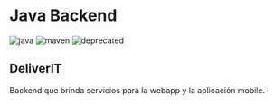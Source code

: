 # Java Backend
![java](https://img.shields.io/badge/java-v1.7-brightgreen) ![maven](https://img.shields.io/badge/maven-v2.6-brightgreen) ![deprecated](https://img.shields.io/badge/stablility-deprecated-yellow)

## DeliverIT

Backend que brinda servicios para la webapp y la aplicación mobile.
